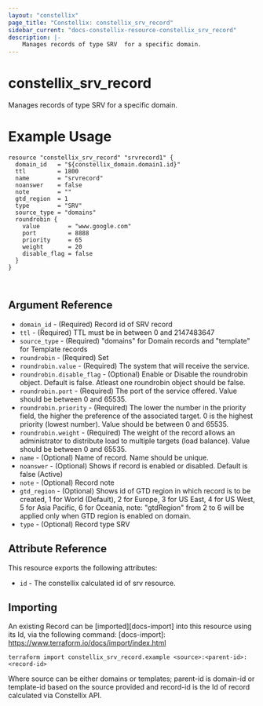 ```yaml
---
layout: "constellix"
page_title: "Constellix: constellix_srv_record"
sidebar_current: "docs-constellix-resource-constellix_srv_record"
description: |-
    Manages records of type SRV  for a specific domain.
---
```

# constellix_srv_record #
Manages records of type SRV  for a specific domain.

# Example Usage #
```hcl
resource "constellix_srv_record" "srvrecord1" {
  domain_id   = "${constellix_domain.domain1.id}"
  ttl         = 1800
  name        = "srvrecord"
  noanswer    = false
  note        = ""
  gtd_region  = 1
  type        = "SRV"
  source_type = "domains"
  roundrobin {
    value        = "www.google.com"
    port         = 8888
    priority     = 65
    weight       = 20
    disable_flag = false
  }
}



```

## Argument Reference ##
* `domain_id` - (Required) Record id of SRV record
* `ttl` - (Required) TTL must be in between 0 and 2147483647
* `source_type` - (Required) "domains" for Domain records and "template" for Template records
* `roundrobin` - (Required) Set
* `roundrobin.value` - (Required) The system that will receive the service.
* `roundrobin.disable_flag` - (Optional) Enable or Disable the roundrobin object. Default is false. Atleast one roundrobin object should be false.
* `roundrobin.port` - (Required) The port of the service offered. Value should be between 0 and 65535.
* `roundrobin.priority` - (Required) The lower the number in the priority field, the higher the preference of the associated target. 0 is the highest priority (lowest number). Value should be between 0 and 65535.
* `roundrobin.weight` - (Required) The weight of the record allows an administrator to distribute load to multiple targets (load balance). Value should be between 0 and 65535.
* `name` - (Optional) Name of record. Name should be unique.
* `noanswer` - (Optional) Shows if record is enabled or disabled. Default is false (Active)
* `note` - (Optional) Record note
* `gtd_region` - (Optional) Shows id of GTD region in which record is to be created, 1 for World (Default), 2 for Europe, 3 for US East, 4 for US West, 5 for Asia Pacific, 6 for Oceania, note: "gtdRegion" from 2 to 6 will be applied only when GTD region is enabled on domain.
* `type` - (Optional) Record type SRV

## Attribute Reference ##
This resource exports the following attributes:
* `id` - The constellix calculated id of srv resource.

## Importing ##

An existing Record can be [imported][docs-import] into this resource using its Id, via the following command:
[docs-import]: https://www.terraform.io/docs/import/index.html


```
terraform import constellix_srv_record.example <source>:<parent-id>:<record-id>
```

Where source can be either domains or templates; parent-id is domain-id or template-id based on the source provided and record-id is the Id of record calculated via Constellix API.